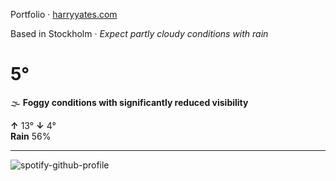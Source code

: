 Portfolio · [harryyates.com](https://harryyates.com)

<!-- WEATHER_START -->
Based in Stockholm · *Expect partly cloudy conditions with rain*

# 5°
🌫️ **Foggy conditions with significantly reduced visibility**

**↑** 13° **↓** 4°  
**Rain** 56%

---
<!-- WEATHER_END -->

<p align="left">
  <a>
    <img src="https://spotify-github-profile.kittinanx.com/api/view?uid=bigbello&cover_image=true&theme=natemoo-re&show_offline=true&background_color=121212&interchange=false&bar_color=53b14f&bar_color_cover=false" alt="spotify-github-profile">
  </a>
</p>